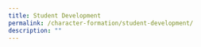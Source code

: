 ```yaml
---
title: Student Development
permalink: /character-formation/student-development/
description: ""
---
```

